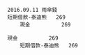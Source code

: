 ```
2016.09.11 雨傘錢
短期借款-泰迪熊   269
    現金          269
```
``` 2016.9.23
現金          269
    短期借款-泰迪熊   269
```

